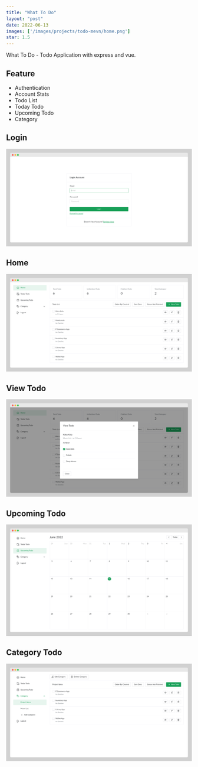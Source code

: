 ```yaml
---
title: "What To Do"
layout: "post"
date: 2022-06-13
images: ['/images/projects/todo-mevn/home.png']
star: 1.5
---
```


What To Do - Todo Application with express and vue.

## Feature

- Authentication
- Account Stats
- Todo List
- Today Todo
- Upcoming Todo
- Category

## Login

![Login](/images/projects/todo-mevn/login.png)

## Home

![Home](/images/projects/todo-mevn/home.png)

## View Todo

![View Todo](/images/projects/todo-mevn/todo.png)

## Upcoming Todo

![Upcoming Todo](/images/projects/todo-mevn/upcoming.png)

## Category Todo

![Category Todo](/images/projects/todo-mevn/category.png)